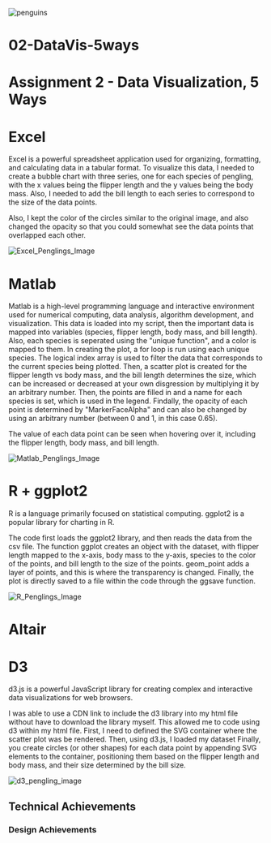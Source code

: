 
![penguins](https://github.com/cs4804-24c/a2-DataVis-5Ways/assets/412089/accc5680-3c77-4d29-9502-d3ff8cd922af)

# 02-DataVis-5ways

Assignment 2 - Data Visualization, 5 Ways  
===
# Excel
Excel is a powerful spreadsheet application used for organizing, formatting, and calculating data in a tabular format. To visualize this data, I needed to create a bubble chart with three series, one for each species of pengling, with the x values being the flipper length and the y values being the body mass. Also, I needed to add the bill length to each series to correspond to the size of the data points.

Also, I kept the color of the circles similar to the original image, and also changed the opacity so that you could somewhat see the data points that overlapped each other.

![Excel_Penglings_Image](https://github.com/joshj339/a2-DataVis-5Ways/assets/91641190/82880001-d232-49b7-bb70-5ba6353bb91a)

# Matlab
Matlab is a high-level programming language and interactive environment used for numerical computing, data analysis, algorithm development, and visualization. This data is loaded into my script, then the important data is mapped into variables (species, flipper length, body mass, and bill length). Also, each species is seperated using the "unique function", and a color is mapped to them. In creating the plot, a for loop is run using each unique species. The logical index array is used to filter the data that corresponds to the current species being plotted. Then, a scatter plot is created for the flipper length vs body mass, and the bill length determines the size, which can be increased or decreased at your own disgression by multiplying it by an arbitrary number. Then, the points are filled in and a name for each species is set, which is used in the legend. Findally, the opacity of each point is determined by "MarkerFaceAlpha" and can also be changed by using an arbitrary number (between 0 and 1, in this case 0.65).

The value of each data point can be seen when hovering over it, including the flipper length, body mass, and bill length.

![Matlab_Penglings_Image](https://github.com/joshj339/a2-DataVis-5Ways/assets/91641190/5469532a-660e-4cae-8f78-30ff76f36050)

# R + ggplot2

R is a language primarily focused on statistical computing.
ggplot2 is a popular library for charting in R.

The code first loads the ggplot2 library, and then reads the data from the csv file. The function ggplot creates an object with the dataset, with flipper length mapped to the x-axis, body mass to the y-axis, species to the color of the points, and bill length to the size of the points. geom_point adds a layer of points, and this is where the transparency is changed. Finally, the plot is directly saved to a file within the code through the ggsave function.

![R_Penglings_Image](https://github.com/joshj339/a2-DataVis-5Ways/assets/91641190/11f21ef3-ac7f-44e6-82e0-44644a595e5d)

# Altair

# D3

d3.js is a powerful JavaScript library for creating complex and interactive data visualizations for web browsers.

I was able to use a CDN link to include the d3 library into my html file without have to download the library myself. This allowed me to code using d3 within my html file.
First, I need to defined the SVG container where the scatter plot was be rendered. Then, using d3.js, I loaded my dataset Finally, you create circles (or other shapes) for each data point by appending SVG elements to the container, positioning them based on the flipper length and body mass, and their size determined by the bill size.

![d3_pengling_image](https://github.com/joshj339/a2-DataVis-5Ways/assets/91641190/98cc9db6-22a8-403f-9a49-52c44c00b83d)


## Technical Achievements

### Design Achievements

